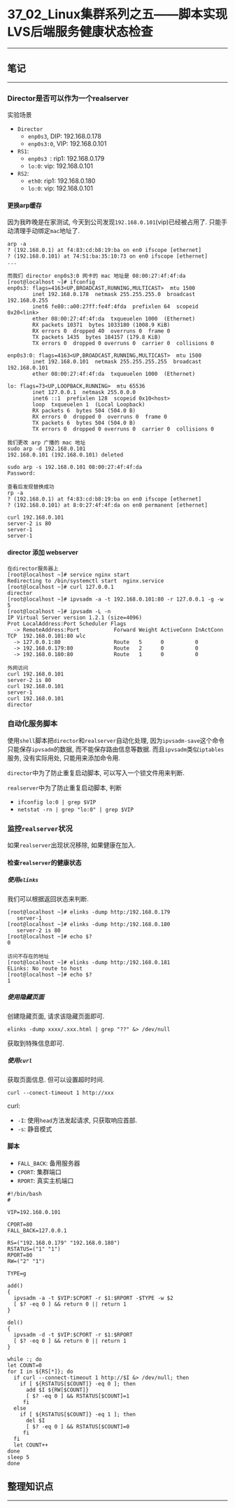 # 37_02_Linux集群系列之五——脚本实现LVS后端服务健康状态检查

---

## 笔记

---

### Director是否可以作为一个realserver

实验场景

* `Director`
	* `enp0s3`, DIP: 192.168.0.178
	* `enp0s3:0`, VIP: 192.168.0.101
* `RS1`:	
	* `enp0s3 `: rip1: 192.168.0.179
	* `lo:0`: vip: 192.168.0.101
* `RS2`:
	* `eth0`: rip1: 192.168.0.180
	* `lo:0`: vip: 192.168.0.101

#### 更换arp缓存

因为我昨晚是在家测试, 今天到公司发现`192.168.0.101`(vip)已经被占用了. 只能手动清理手动绑定`mac`地址了.

```
arp -a
? (192.168.0.1) at f4:83:cd:b8:19:ba on en0 ifscope [ethernet]
? (192.168.0.101) at 74:51:ba:35:10:73 on en0 ifscope [ethernet]
...

而我们 director enp0s3:0 网卡的 mac 地址是 08:00:27:4f:4f:da
[root@localhost ~]# ifconfig
enp0s3: flags=4163<UP,BROADCAST,RUNNING,MULTICAST>  mtu 1500
        inet 192.168.0.178  netmask 255.255.255.0  broadcast 192.168.0.255
        inet6 fe80::a00:27ff:fe4f:4fda  prefixlen 64  scopeid 0x20<link>
        ether 08:00:27:4f:4f:da  txqueuelen 1000  (Ethernet)
        RX packets 10371  bytes 1033180 (1008.9 KiB)
        RX errors 0  dropped 40  overruns 0  frame 0
        TX packets 1435  bytes 184157 (179.8 KiB)
        TX errors 0  dropped 0 overruns 0  carrier 0  collisions 0

enp0s3:0: flags=4163<UP,BROADCAST,RUNNING,MULTICAST>  mtu 1500
        inet 192.168.0.101  netmask 255.255.255.255  broadcast 192.168.0.101
        ether 08:00:27:4f:4f:da  txqueuelen 1000  (Ethernet)

lo: flags=73<UP,LOOPBACK,RUNNING>  mtu 65536
        inet 127.0.0.1  netmask 255.0.0.0
        inet6 ::1  prefixlen 128  scopeid 0x10<host>
        loop  txqueuelen 1  (Local Loopback)
        RX packets 6  bytes 504 (504.0 B)
        RX errors 0  dropped 0  overruns 0  frame 0
        TX packets 6  bytes 504 (504.0 B)
        TX errors 0  dropped 0 overruns 0  carrier 0  collisions 0

我们更改 arp 广播的 mac 地址
sudo arp -d 192.168.0.101
192.168.0.101 (192.168.0.101) deleted

sudo arp -s 192.168.0.101 08:00:27:4f:4f:da
Password:

查看后发现替换成功
rp -a
? (192.168.0.1) at f4:83:cd:b8:19:ba on en0 ifscope [ethernet]
? (192.168.0.101) at 8:0:27:4f:4f:da on en0 permanent [ethernet]

curl 192.168.0.101
server-2 is 80
server-1
server-1
```

#### director 添加 webserver

```
在director服务器上
[root@localhost ~]# service nginx start
Redirecting to /bin/systemctl start  nginx.service
[root@localhost ~]# curl 127.0.0.1
director
[root@localhost ~]# ipvsadm -a -t 192.168.0.101:80 -r 127.0.0.1 -g -w 5
[root@localhost ~]# ipvsadm -L -n
IP Virtual Server version 1.2.1 (size=4096)
Prot LocalAddress:Port Scheduler Flags
  -> RemoteAddress:Port           Forward Weight ActiveConn InActConn
TCP  192.168.0.101:80 wlc
  -> 127.0.0.1:80                 Route   5      0          0
  -> 192.168.0.179:80             Route   2      0          0
  -> 192.168.0.180:80             Route   1      0          0
  
外网访问
curl 192.168.0.101
server-2 is 80
curl 192.168.0.101
server-1
curl 192.168.0.101
director
```

### 自动化服务脚本

使用`shell`脚本把`director`和`realserver`自动化处理, 因为`ipvsadm-save`这个命令只能保存`ipvsadm`的数据, 而不能保存路由信息等数据. 而且`ipvsadm`类似`iptables`服务, 没有实际用处, 只能用来添加命令用.

`director`中为了防止重复启动脚本, 可以写入一个锁文件用来判断.

`realserver`中为了防止重复启动脚本, 判断

* `ifconfig lo:0 | grep $VIP`
* `netstat -rn | grep "lo:0" | grep $VIP`

### 监控`realserver`状况

如果`realserver`出现状况移除, 如果健康在加入.

#### 检查`realserver`的健康状态

##### 使用`elinks`

我们可以根据返回状态来判断.

```
[root@localhost ~]# elinks -dump http:/192.168.0.179
   server-1
[root@localhost ~]# elinks -dump http:/192.168.0.180
   server-2 is 80
[root@localhost ~]# echo $?
0

访问不存在的地址
[root@localhost ~]# elinks -dump http:/192.168.0.181
ELinks: No route to host
[root@localhost ~]# echo $?
1
```

##### 使用隐藏页面

创建隐藏页面, 请求该隐藏页面即可.

```
elinks -dump xxxx/.xxx.html | grep "??" &> /dev/null
```

获取到特殊信息即可.

##### 使用`curl`

获取页面信息. 但可以设置超时时间.

`curl --conect-timeout 1 http://xxx`

curl:

* `-I`: 使用`head`方法发起请求, 只获取响应首部.
* `-s`: 静音模式

#### 脚本

* `FALL_BACK`: 备用服务器
* `CPORT`: 集群端口
* `RPORT`: 真实主机端口

```shell
#!/bin/bash
#

VIP=192.168.0.101

CPORT=80
FALL_BACK=127.0.0.1

RS=("192.168.0.179" "192.168.0.180")
RSTATUS=("1" "1")
RPORT=80
RW=("2" "1")

TYPE=g

add()
{
  ipvsadm -a -t $VIP:$CPORT -r $1:$RPORT -$TYPE -w $2
  [ $? -eq 0 ] && return 0 || return 1
}

del()
{
  ipvsadm -d -t $VIP:$CPORT -r $1:$RPORT
  [ $? -eq 0 ] && return 0 || return 1
}

while :; do
let COUNT=0
for I in ${RS[*]}; do
  if curl --connect-timeout 1 http://$I &> /dev/null; then
    if [ ${RSTATUS[$COUNT]} -eq 0 ]; then
      add $I ${RW[$COUNT]}
      [ $? -eq 0 ] && RSTATUS[$COUNT]=1
     fi
  else
    if [ ${RSTATUS[$COUNT]} -eq 1 ]; then
      del $I
      [ $? -eq 0 ] && RSTATUS[$COUNT]=0
     fi
  fi
  let COUNT++
done
sleep 5
done
```

## 整理知识点

---